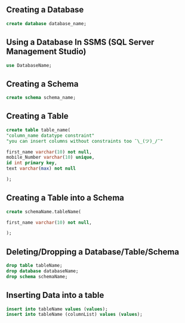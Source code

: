 ## Creating a Database
```sql
create database database_name;
```
## Using a Database In SSMS (SQL Server Management Studio)
```sql
use DatabaseName;
```

## Creating a Schema
```sql
create schema schema_name;
```
## Creating a Table
```sql
create table table_name(
"column_name datatype constraint"
"you can insert columns without constraints too ¯\_(ツ)_/¯"

first_name varchar(10) not null,
mobile_Number varchar(10) unique,
id int primary key,
text varchar(max) not null 

);
```
## Creating a Table into a Schema
```sql
create schemaName.tableName(

first_name varchar(10) not null,

);
```
## Deleting/Dropping a Database/Table/Schema
```sql
drop table tableName;
drop database databaseName;
drop schema schemaName;
```

## Inserting Data into a table
```sql
insert into tableName values (values);
insert into tableName (columnList) values (values);
```
